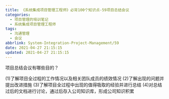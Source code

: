 ```yaml
---
title: 《系统集成项目管理工程师》必背100个知识点-59项目总结会议
categories:
  - 项目管理的培训笔记
  - 系统集成项目管理工程师
tags:
  - 沟通管理
  - 会议
abbrlink: System-Integration-Project-Management/59
date: 2021-04-27 21:15:15
updated: 2021-04-27 21:15:15
---
```


项目总结会议有哪些目的？

(1)了解项目全过程的工作情况以及相关团队成员的绩效情况
(2)了解出现的问题并提出改进措施
(3)了解项目全过程中出现的值得吸取的经验并进行总结
(4)对总结过后的文档进行讨论，通过后存入公司知识库，形成公司知识积累
